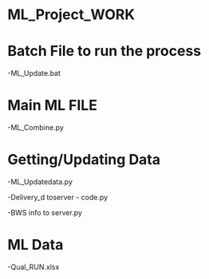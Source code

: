 # ML_Project_WORK


# Batch File to run the process

-ML_Update.bat




# Main ML FILE

-ML_Combine.py




# Getting/Updating Data

-ML_Updatedata.py

-Delivery_d toserver - code.py

-BWS info to server.py





# ML Data

-Qual_RUN.xlsx
